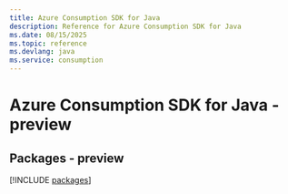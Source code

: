 ```yaml
---
title: Azure Consumption SDK for Java
description: Reference for Azure Consumption SDK for Java
ms.date: 08/15/2025
ms.topic: reference
ms.devlang: java
ms.service: consumption
---
```

# Azure Consumption SDK for Java - preview
## Packages - preview
[!INCLUDE [packages](consumption-index.md)]